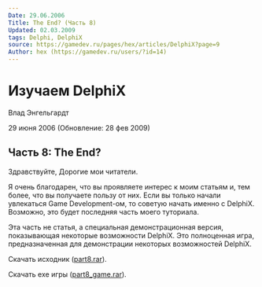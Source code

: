 ```yaml
---
Date: 29.06.2006
Title: The End? (Часть 8)
Updated: 02.03.2009
tags: Delphi, DelphiX
source: https://gamedev.ru/pages/hex/articles/DelphiX?page=9
Author: hex (https://gamedev.ru/users/?id=14)
---
```


# Изучаем DelphiX

Влад Энгельгардт

29 июня 2006 (Обновление: 28 фев 2009)


## Часть 8: The End?

Здравствуйте, Дорогие мои читатели.

Я очень благодарен, что вы проявляете интерес к моим статьям и,
тем более, что вы получаете пользу от них.
Если вы только начали увлекаться Game Development-ом,
то советую начать именно с DelphiX.
Возможно, это будет последняя часть моего туториала.

Эта часть не статья, а специальная демонстрационная версия,
показывающая некоторые возможности DelphiX.
Это полноценная игра, предназначенная для демонстрации некоторых возможностей DelphiX.

Скачать исходник ([part8.rar](part8.rar)).

Скачать exe игры ([part8\_game.rar](part8_game.rar)).

